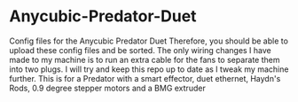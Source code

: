 # Anycubic-Predator-Duet
Config files for the Anycubic Predator Duet
Therefore, you should be able to upload these config files and be sorted.
The only wiring changes I have made to my machine is to run an extra cable for the fans to separate them into two plugs.
I will try and keep this repo up to date as I tweak my machine further.
This is for a Predator with a smart effector, duet ethernet, Haydn's Rods, 0.9 degree stepper motors and a BMG extruder